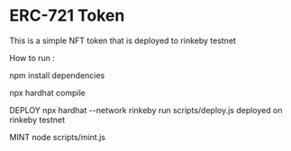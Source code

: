 # ERC-721 Token

This is a simple NFT token that is deployed to rinkeby testnet 

How to run :

npm install dependencies

npx hardhat compile

DEPLOY
npx hardhat --network rinkeby run scripts/deploy.js
deployed on rinkeby testnet

MINT
node scripts/mint.js 
